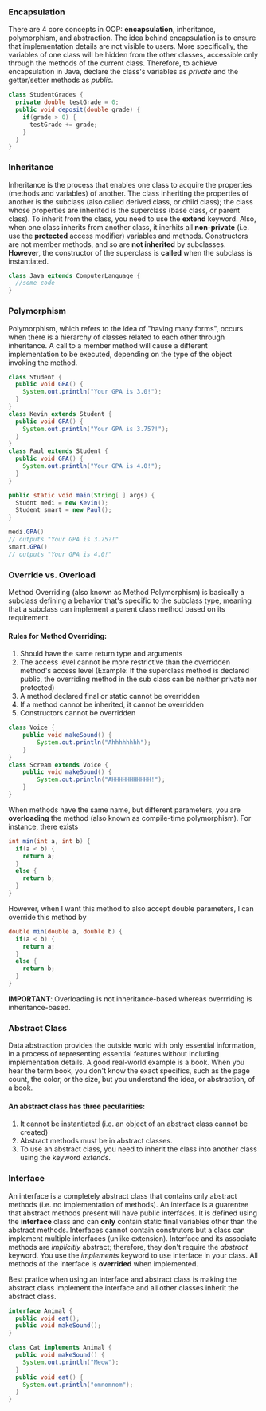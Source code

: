 ### Encapsulation
There are 4 core concepts in OOP: **encapsulation**, inheritance, polymorphism, and abstraction.
The idea behind encapsulation is to ensure that implementation details are not visible to users. More specifically, the variables of one class will be hidden from the other classes, accessible only through the methods of the current class. Therefore, to achieve encapsulation in Java, declare the class's variables as *private* and the getter/setter methods as *public*. 

```java
class StudentGrades {
  private double testGrade = 0;
  public void deposit(double grade) {
    if(grade > 0) {
      testGrade += grade;
    }
  }
}
```

### Inheritance
Inheritance is the process that enables one class to acquire the properties (methods and variables) of another. The class inheriting the properties of another is the subclass (also called derived class, or child class); the class whose properties are inherited is the superclass (base class, or parent class). To inherit from the class, you need to use the **extend** keyword. Also, when one class inherits from another class, it inerhits all **non-private** (i.e. use the **protected** access modifier) variables and methods. Constructors are not member methods, and so are **not inherited** by subclasses. **However**, the constructor of the superclass is **called** when the subclass is instantiated. 

```java
class Java extends ComputerLanguage {
  //some code
}
```

### Polymorphism 
Polymorphism, which refers to the idea of "having many forms", occurs when there is a hierarchy of classes related to each other through inheritance. A call to a member method will cause a different implementation to be executed, depending on the type of the object invoking the method.

```java
class Student {
  public void GPA() {
    System.out.println("Your GPA is 3.0!");
  }
}
class Kevin extends Student { 
  public void GPA() {
    System.out.println("Your GPA is 3.75?!");
  }
}
class Paul extends Student {
  public void GPA() { 
    System.out.println("Your GPA is 4.0!");
  }
}

public static void main(String[ ] args) {
  Studnt medi = new Kevin();
  Student smart = new Paul();
}

medi.GPA() 
// outputs "Your GPA is 3.75?!"
smart.GPA() 
// outputs "Your GPA is 4.0!"
```
### Override vs. Overload 
Method Overriding (also known as Method Polymorphism) is basically a subclass defining a behavior that's specific to the subclass type, meaning that a subclass can implement a parent class method based on its requirement.

#### Rules for Method Overriding:
1. Should have the same return type and arguments
2. The access level cannot be more restrictive than the overridden method's access level (Example: If the superclass method is declared public, the overriding method in the sub class can be neither private nor protected)
3. A method declared final or static cannot be overridden
4. If a method cannot be inherited, it cannot be overridden
5. Constructors cannot be overridden

```java
class Voice {
    public void makeSound() {
        System.out.println("Ahhhhhhhh");
    }
}
class Scream extends Voice {
    public void makeSound() {
        System.out.println("AHHHHHHHHHHH!");
    }
}
```
When methods have the same name, but different parameters, you are **overloading** the method (also known as compile-time polymorphism). 
For instance, there exists 
```java
int min(int a, int b) {
  if(a < b) {
    return a;
  }
  else {
    return b;
  }
}
```
However, when I want this method to also accept double parameters, I can override this method by 
```java
double min(double a, double b) {
  if(a < b) {
    return a;
  }
  else {
    return b;
  }
}
```
**IMPORTANT**: Overloading is not inheritance-based whereas overrriding is inheritance-based. 

### Abstract Class 
Data abstraction provides the outside world with only essential information, in a process of representing essential features without including implementation details. A good real-world example is a book. When you hear the term book, you don't know the exact specifics, such as the page count, the color, or the size, but you understand the idea, or abstraction, of a book. 

#### An abstract class has three pecularities: 
1. It cannot be instantiated (i.e. an object of an abstract class cannot be created)
2. Abstract methods must be in abstract classes. 
3. To use an abstract class, you need to inherit the class into another class using the keyword *extends*. 

### Interface
An interface is a completely abstract class that contains only abstract methods (i.e. no implementation of methods). An interface is a guarentee that abstract methods present will have public interfaces. It is defined using the **interface** class and can **only** contain static final variables other than the abstract methods. Interfaces cannot contain construtors but a class can implement multiple interfaces (unlike extension). Interface and its associate methods are *implicitly* abstract; therefore, they don't require the *abstract* keyword. You use the  *implements* keyword to use interface in your class. All methods of the interface is **overrided** when implemented.

Best pratice when using an interface and abstract class is making the abstract class implement the interface and all other classes inherit the abstract class. 
```java
interface Animal {
  public void eat();
  public void makeSound();
}

class Cat implements Animal {
  public void makeSound() {
    System.out.println("Meow");
  }
  public void eat() {
    System.out.println("omnomnom");
  }
}
```
